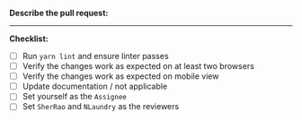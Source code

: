 **Describe the pull request:**
<!-- Include a description of the bug/feature and how you solved it -->



---

**Checklist:**

<!-- To check an item, fill the brackets with the letter `x`; the result should look like `[x]`.-->

- [ ] Run `yarn lint` and ensure linter passes
- [ ] Verify the changes work as expected on at least two browsers
- [ ] Verify the changes work as expected on mobile view
- [ ] Update documentation / not applicable
- [ ] Set yourself as the `Assignee`
- [ ] Set `SherRao` and `NLaundry` as the reviewers
